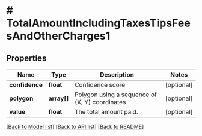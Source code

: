 # # TotalAmountIncludingTaxesTipsFeesAndOtherCharges1

## Properties

Name | Type | Description | Notes
------------ | ------------- | ------------- | -------------
**confidence** | **float** | Confidence score | [optional]
**polygon** | **array[]** | Polygon using a sequence of (X, Y) coordinates | [optional]
**value** | **float** | The total amount paid. | [optional]

[[Back to Model list]](../../README.md#models) [[Back to API list]](../../README.md#endpoints) [[Back to README]](../../README.md)

